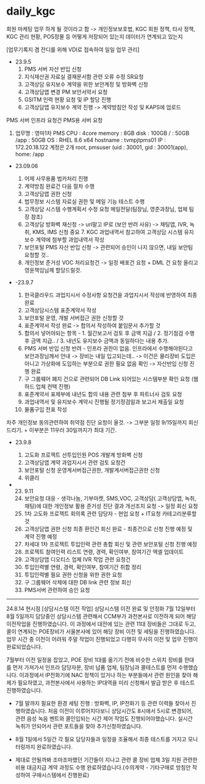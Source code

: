 # daily_kgc
회원 마케팅 업무 하게 될 것이라고 함
-> 개인정보보호법, KGC 회원 정책, 타사 정책, KGC 관리 현황, POS정몰 등 어떻게 저장되어 있는지 데이터가 연계되고 있는지


[업무기록지 겸 잔디를 위해 VDI로 접속하여 일일 업무 관리]

- 23.9.5
  1. PMS 서버 자산 반입 신청
  2. 지식재산권 자료실 결재문서함 관련 오류 수정 SR요청
  3. 고객상담 유지보수 계약을 위한 보안계정 및 방화벽 신청
  4. 고객상담앱 변경 PM 보안서약서 요청
  5. GSITM 인력 현황 요청 및 IP 할당 진행
  6. 고객상담앱 유지보수 계약 진행 -> 계약방침안 작성 및 KAPS에 업로드 
 
PMS 서버 인프라 요청건
PMS용 서버 요청
1. 업무명 : 영마1차 PMS
   CPU : 4core
   memory : 8GB
   disk : 100GB
   / : 50GB
   /app : 50GB
    OS : RHEL 8.6 x64
   hostname : tvmpjtpms01
   IP : 172.20.18.122
   계정은 2개 root, pmsuser (uid : 30001, gid : 30001(app), home: /app
 


  - 23.09.06
    1. 어제 사무용품 법카처리 진행
    2. 계약방침 완료건 다음 절차 수행
    3. 고객상담앱 권한 신청
    4. 법무정보 시스템 자료실 권한 및 메일 기능 테스트 수행
    5. 고객상담 시스템 수행계획서 수정 요청 메일전달(팀장님, 영준과장님, 업체 팀장 참조)
    6. 고객상담 방화벽 재신청 -> url말고 IP로 (보안 반려 사유) -> 채팅앱, IVR, 녹취, KMS, IMS 신청
   중요 7. KGC 과업내역서 참고하여 고객상담 시스템 유지보수 계약에 첨부할 과업내역서 작성
    8. 보안포털 PMS 자산 반입 신청 -> 관련되어 승인이 나지 않으면, 내일 보안팀 요청할 것..
    9. 개인정보 준거성 VOC 처리요청건 -> 일정 배포건 요청 + DML 건 요청 올리고 영윤책임님께 할당드릴것.
   
  - -23.9.7
    1. 한국클라우드 과업지시서 수정사항 요청건을 과업지시서 작성에 반영하여 최종 완료
    2. 고객상담시스템 표준계약서 작성
    3. 보안포털 운영, 개발 서버접근 권한 신청할 것
    4. 표준계약서 작성 완료 -> 합의서 작성하여 붙임문서 추가할 것
    5. 합의서 넣어야되는 항목 - 1. 월간보고서 검토 후 금액 지급 / 2. 정기점검 수행 후 금액 지급.. / 3. 내년도 유지보수 금액과 동일하다는 내용 추가.
    6. PMS 서버 반입 신청 반려 - 인프라 권한이 없음. 인프라에서 수행해야된다고 보안과장님께서 안내 -> 장비는 내일 입고되는데.. -> 이건은 물리장비 도입은 아니고 가상화에 도입하는 부분으로 권한 필요 없음 확인 -> 자산반입 신청 진행 완료
    7. 구 그룹웨어 폐지 건으로 관련되어 DB Link 되어있는 시스템부분 확인 요청 (웹하드 업체 컨택 진행)
    8. 표준계약서 표제부에 내년도 합의 내용 관련 첨부 후 파트너사 검토 요청
    9. 과업내역서 및 유지보수 계약시 진행될 정기정검일과 보고서 제출일 요청
    10. 물품구입 전표 작성
       

차주 개인정보 동의관련하여 취약점 진단 요청이 올것. -> 그부분 일정 9/15일까지 회신드리기. + 이부분은 11우러 30일까지가 최대 기간.

- 23.9.8
  1. 고도화 프로젝트 선투입인원 POS 개발계 방화벽 신청
  2. 고객상담앱 계약 과업지시서 관련 검토 요청건
  3. 보안포털 신청 운영계서버접근권한, 개발계서버접근권한 신청
  4. 위클리
 
- 23. 9.11
  1. 보안요청 대응 - 생각나눔, 기부마켓, SMS,VOC, 고객상담( 고객상담앱, 녹취, 채팅)에 대한 개인정보 활용 준거성 진단 결과 개선조치 요청 -> 일정 회신 요청
  2. 1차 고도화 프로젝트 회의록 관련 담당자 - 현업 요청 + IT요청 카테고리분류할 것
  3. 고객상담앱 권한 신청 최종 환인건 회신 완료 - 최종건으로 신청 진행 예정 및 계약 진행 예정
  4. 차세대 1차 프로젝트 투입인력 관련 총합 회신 및 관련 보안포털 신청 진행 예정
  5. 프로젝트 참여인력 리스트 연령, 경력, 확인여부, 참여기간 액셀 업데이트
  6. 고객상담앱 디오티스 업체 IVR 작업 관련 요청건
  7. 투입인력별 연령, 경력, 확인여부, 참여기간 취합 정리
  8. 투입인력별 필요 권한 신청을 위한 권한 요청
  9. 구 그룹웨어 삭제에 대한 DB link 관련 정보 회신
  10. PMS서버 관련하여 승인 요청
 
- -------------------------------------------------------------------------------------------------------------------
24.8.14 현시점
[상담시스템 이전 작업] 상담시스템 이전 완료 및 안정화 
7월 12일부터 8월 5일까지 담당중인 상담시스템 관련해서 CCM부가 과천본사로 이전하게 되어 해당 이전작업을 진행하였습니다.
이 과정에서 대전에 있는 관련 11대 장비들은 그대로 두고, 콜이 연계되는 POE장비가 서울본사에 있어 해당 장비 이전 및 세팅을 진행하였습니다.
업무 시간 중 이전이 어려워 주말 작업이 진행되었고 다행히 무사히 이전 및 업무 진행이 완료되었습니다.

7월부터 이전 일정을 잡았고, POE 장비 1대를 옮기기 전에 비슷한 스위치 장비를 한대를 먼저 가져가서 인프라 담당자분, 장비 납품 업체, 팀장님과 콜테스트를 먼저 수행했습니다.
이과정에서 IP전화기에 NAC 정책이 있거나 하는 부분들에서 관련 원인을 찾아 해제가 필요하였고, 과천본사에서 사용하는 IP대역을 미리 신청해서 발급 받은 후 테스트 진행하였습니다.

- 7월 말까지 필요한 환경 세팅 진행 : 방화벽, IP, IP전화기 등 관련 이력들 찾아서 진행하였습니다.
  처음 이전이 이루어지다보니 상담시간도 8시에서 5시로 변경되어, 관련 음성 녹음 멘트와 콜인입되는 시간 제어 작업도 진행되어야했습니다.
  실시간 녹취가 안되어서 관련 포트들을 찾아 추가신청하였습니다.
- 8월 1일에서 5일간 각 필요 담당자들과 일정을 조율해서 최종 테스트를 거지고 모니터링까지 완료하였습니다.

- 제대로 안될까봐 조마조마했던 기간들이 지나고 관련 콜 장비 업체 3일 지원 관련한 비용 대금지급 계약 과정도 수행 완료하였습니다.(수의계약 - 기타구매로 방침안 작성하여 구매시스템에서 진행완료)
